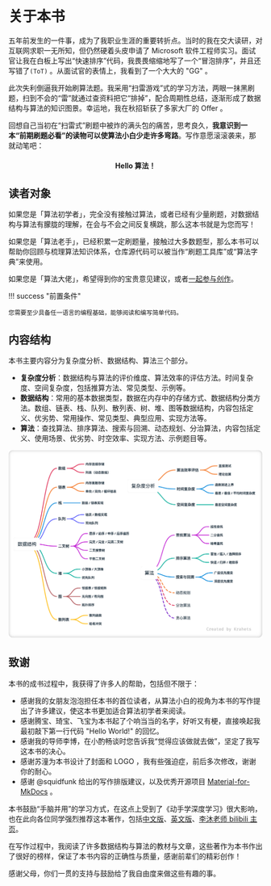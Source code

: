 # 关于本书

五年前发生的一件事，成为了我职业生涯的重要转折点。当时的我在交大读研，对互联网求职一无所知，但仍然硬着头皮申请了 Microsoft 软件工程师实习。面试官让我在白板上写出“快速排序”代码，我畏畏缩缩地写了一个“冒泡排序”，并且还写错了` (ToT) ` 。从面试官的表情上，我看到了一个大大的 "GG" 。

此次失利倒逼我开始刷算法题。我采用“扫雷游戏”式的学习方法，两眼一抹黑刷题，扫到不会的“雷”就通过查资料把它“排掉”，配合周期性总结，逐渐形成了数据结构与算法的知识图景。幸运地，我在秋招斩获了多家大厂的 Offer 。

回想自己当初在“扫雷式”刷题中被炸的满头包的痛苦，思考良久，**我意识到一本“前期刷题必看”的读物可以使算法小白少走许多弯路**。写作意愿滚滚袭来，那就动笔吧：

<h4 align="center"> Hello 算法！ </h4>

## 读者对象

如果您是「算法初学者」，完全没有接触过算法，或者已经有少量刷题，对数据结构与算法有朦胧的理解，在会与不会之间反复横跳，那么这本书就是为您而写！

如果您是「算法老手」，已经积累一定刷题量，接触过大多数题型，那么本书可以帮助你回顾与梳理算法知识体系，仓库源代码可以被当作“刷题工具库”或“算法字典”来使用。

如果您是「算法大佬」，希望得到你的宝贵意见建议，或者[一起参与创作](https://www.hello-algo.com/chapter_appendix/contribution/)。

!!! success "前置条件"

    您需要至少具备任一语言的编程基础，能够阅读和编写简单代码。

## 内容结构

本书主要内容分为复杂度分析、数据结构、算法三个部分。

- **复杂度分析**：数据结构与算法的评价维度、算法效率的评估方法。时间复杂度、空间复杂度，包括推算方法、常见类型、示例等。
- **数据结构**：常用的基本数据类型，数据在内存中的存储方式、数据结构分类方法。数组、链表、栈、队列、散列表、树、堆、图等数据结构，内容包括定义、优劣势、常用操作、常见类型、典型应用、实现方法等。
- **算法**：查找算法、排序算法、搜索与回溯、动态规划、分治算法，内容包括定义、使用场景、优劣势、时空效率、实现方法、示例题目等。

![Hello 算法内容结构](about_the_book.assets/hello_algo_mindmap.png)

## 致谢

本书的成书过程中，我获得了许多人的帮助，包括但不限于：

- 感谢我的女朋友泡泡担任本书的首位读者，从算法小白的视角为本书的写作提出了许多建议，使这本书更加适合算法初学者来阅读。
- 感谢腾宝、琦宝、飞宝为本书起了个响当当的名字，好听又有梗，直接唤起我最初敲下第一行代码 "Hello World!" 的回忆。
- 感谢我的导师李博，在小酌畅谈时您告诉我“觉得应该做就去做”，坚定了我写这本书的决心。
- 感谢苏潼为本书设计了封面和 LOGO ，我有些强迫症，前后多次修改，谢谢你的耐心。
- 感谢 @squidfunk 给出的写作排版建议，以及优秀开源项目 [Material-for-MkDocs](https://github.com/squidfunk/mkdocs-material/tree/master) 。

本书鼓励“手脑并用”的学习方式，在这点上受到了《动手学深度学习》很大影响，也在此向各位同学强烈推荐这本著作，包括[中文版](https://github.com/d2l-ai/d2l-zh)、[英文版](https://github.com/d2l-ai/d2l-en)、[李沐老师 bilibili 主页](https://space.bilibili.com/1567748478)。

在写作过程中，我阅读了许多数据结构与算法的教材与文章，这些著作为本书作出了很好的榜样，保证了本书内容的正确性与质量，感谢前辈们的精彩创作！

感谢父母，你们一贯的支持与鼓励给了我自由度来做这些有趣的事。
